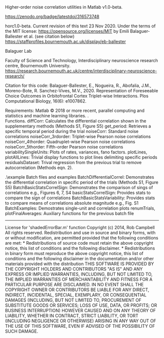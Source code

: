 Higher-order noise correlation utilities in Matlab v1.0-beta.

https://zenodo.org/badge/latestdoi/316573748

horc1.0-beta. Current revision of this text 23 Nov 2020. Under the terms of the MIT license: https://opensource.org/licenses/MIT
by Emili Balaguer-Ballester et al. (see citation below)  https://staffprofiles.bournemouth.ac.uk/display/eb-ballester

Balaguer Lab 

Faculty of Science and Technology, Interdisciplinary neuroscience research centre, Bournemouth University. https://research.bournemouth.ac.uk/centre/interdisciplinary-neuroscience-research/

Citation for this code: Balaguer-Ballester, E., Nogueira, R., Abofalia, J.M., Moreno-Bote, R. Sanchez-Vives, M.V., 2020. Representation of Foreseeable Choice Outcomes in Orbitofrontal Cortex Triplet-wise Interactions. Plos Computational Biology, 16(6): e1007862.

Requirements: Matlab © 2018 or more recent, parallel computing and statistics and machine learning libraries.
.\
Functions.
diffCorr: Calculates the differential correlation shown in the supplementary methods (Methods S1, Figure S5)
get_period: Retrieves a specific temporal period during the trial
noiseCorr: Standard noise correlations
noiseCorr_3rdorder: Triplet-wise Pearson noise correlations
noiseCorr_4thorder: Quadruplet-wise Pearson noise correlations
noiseCorr_5thorder: Fifth-order Pearson noise correlations
variabilitySingleUnits: Plots of rates, variances, fano factors.
plotLines, plotAllLines: Trivial display functions to plot lines delimiting specific periods
residualsDataset: Trival regression from the previous trial to remove autocorrelation (Methods eqn. 2).

.\example
Batch files and examples 
BatchDifferentialCorrel: Demonstrates the differential correlation in specific period of the trials (Methods S1, Figure S5)
BatchBasicStatsCorrelSign: Demonstrates the comparison of sings of correlations e.g., Figures 6, 7, S4 
basicStatsCorrelSign: Provides stats to compare the sign of correlations
BatchBasicStatsVariability: Provides stats to compare means of correlations absolute magnitude e.g., Fig. S1
BatchExamples: Demostrates single-unit and correlation plots 
renumTrials, plotFinalAverages: Auxiliary functions for the previous batch file

----------------------------------------------------------------------------------------------------------------------------------------------

License for 'shadedErrorBar.m' function
Copyright (c) 2014, Rob Campbell
All rights reserved.
Redistribution and use in source and binary forms, with or without
modification, are permitted provided that the following conditions are
met:
    * Redistributions of source code must retain the above copyright
      notice, this list of conditions and the following disclaimer.
    * Redistributions in binary form must reproduce the above copyright
      notice, this list of conditions and the following disclaimer in
      the documentation and/or other materials provided with the distribution
THIS SOFTWARE IS PROVIDED BY THE COPYRIGHT HOLDERS AND CONTRIBUTORS "AS IS"
AND ANY EXPRESS OR IMPLIED WARRANTIES, INCLUDING, BUT NOT LIMITED TO, THE
IMPLIED WARRANTIES OF MERCHANTABILITY AND FITNESS FOR A PARTICULAR PURPOSE
ARE DISCLAIMED. IN NO EVENT SHALL THE COPYRIGHT OWNER OR CONTRIBUTORS BE
LIABLE FOR ANY DIRECT, INDIRECT, INCIDENTAL, SPECIAL, EXEMPLARY, OR
CONSEQUENTIAL DAMAGES (INCLUDING, BUT NOT LIMITED TO, PROCUREMENT OF
SUBSTITUTE GOODS OR SERVICES; LOSS OF USE, DATA, OR PROFITS; OR BUSINESS
INTERRUPTION) HOWEVER CAUSED AND ON ANY THEORY OF LIABILITY, WHETHER IN
CONTRACT, STRICT LIABILITY, OR TORT (INCLUDING NEGLIGENCE OR OTHERWISE)
ARISING IN ANY WAY OUT OF THE USE OF THIS SOFTWARE, EVEN IF ADVISED OF THE
POSSIBILITY OF SUCH DAMAGE.
